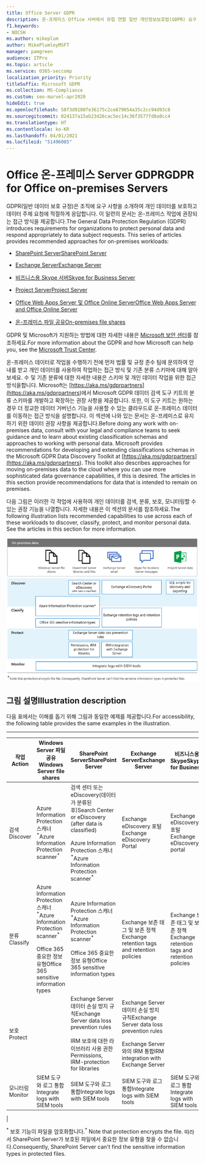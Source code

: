 ```yaml
---
title: Office Server GDPR
description: 온-프레미스 Office 서버에서 유럽 연합 일반 개인정보보호법(GDPR) 요구 사항을 해결하는 방법을 알아봅니다.
f1.keywords:
- NOCSH
ms.author: mikeplum
author: MikePlumleyMSFT
manager: pamgreen
audience: ITPro
ms.topic: article
ms.service: O365-seccomp
localization_priority: Priority
titleSuffix: Microsoft GDPR
ms.collection: MS-Compliance
ms.custom: seo-marvel-apr2020
hideEdit: true
ms.openlocfilehash: 58f3d9108fe36175c2ce879054a35c2cc94d93c8
ms.sourcegitcommit: 024137a15ab23d26cac5ec14c36f3577fd8a0cc4
ms.translationtype: HT
ms.contentlocale: ko-KR
ms.lasthandoff: 04/01/2021
ms.locfileid: "51496085"
---
```

# <a name="gdpr-for-office-on-premises-servers"></a><span data-ttu-id="e2620-103">Office 온-프레미스 Server GDPR</span><span class="sxs-lookup"><span data-stu-id="e2620-103">GDPR for Office on-premises Servers</span></span>

<span data-ttu-id="e2620-p101">GDPR(일반 데이터 보호 규정)은 조직에 요구 사항을 소개하여 개인 데이터를 보호하고 데이터 주체 요청에 적절하게 응답합니다. 이 일련의 문서는 온-프레미스 작업에 권장되는 접근 방식을 제공합니다.</span><span class="sxs-lookup"><span data-stu-id="e2620-p101">The General Data Protection Regulation (GDPR) introduces requirements for organizations to protect personal data and respond appropriately to data subject requests. This series of articles provides recommended approaches for on-premises workloads:</span></span>

- [<span data-ttu-id="e2620-106">SharePoint Server</span><span class="sxs-lookup"><span data-stu-id="e2620-106">SharePoint Server</span></span>](gdpr-for-sharepoint-server.md)

- [<span data-ttu-id="e2620-107">Exchange Server</span><span class="sxs-lookup"><span data-stu-id="e2620-107">Exchange Server</span></span>](gdpr-for-exchange-server.md)

- [<span data-ttu-id="e2620-108">비즈니스용 Skype 서버</span><span class="sxs-lookup"><span data-stu-id="e2620-108">Skype for Business Server</span></span>](gdpr-for-skype-for-business-server.md)

- [<span data-ttu-id="e2620-109">Project Server</span><span class="sxs-lookup"><span data-stu-id="e2620-109">Project Server</span></span>](gdpr-for-project-server.md)

- [<span data-ttu-id="e2620-110">Office Web Apps Server 및 Office Online Server</span><span class="sxs-lookup"><span data-stu-id="e2620-110">Office Web Apps Server and Office Online Server</span></span>](gdpr-for-office-online-server.md)

- [<span data-ttu-id="e2620-111">온-프레미스 파일 공유</span><span class="sxs-lookup"><span data-stu-id="e2620-111">On-premises file shares</span></span>](gdpr-for-on-premises-file-shares.md)

<span data-ttu-id="e2620-112">GDPR 및 Microsoft가 지원하는 방법에 대한 자세한 내용은 [Microsoft 보안 센터](https://www.microsoft.com/trust-center/privacy/gdpr-overview
)를 참조하세요.</span><span class="sxs-lookup"><span data-stu-id="e2620-112">For more information about the GDPR and how Microsoft can help you, see the [Microsoft Trust Center](https://www.microsoft.com/trust-center/privacy/gdpr-overview
).</span></span>

<span data-ttu-id="e2620-p102">온-프레미스 데이터로 작업을 수행하기 전에 먼저 법률 및 규정 준수 팀에 문의하여 안내를 받고 개인 데이터를 사용하여 작업하는 접근 방식 및 기존 분류 스키마에 대해 알아보세요. 수 및 기존 분류에 대한 자세한 내용은  스키마 및 개인 데이터 작업을 위한 접근 방식을합니다. Microsoft는 [https://aka.ms/gdprpartners](<https://aka.ms/gdprpartners>)에서 Microsoft GDPR 데이터 검색 도구 키트의 분류 스키마를 개발하고 확장하는 권장 사항을 제공합니다. 또한, 이 도구 키트는 원하는 경우 더 정교한 데이터 거버넌스 기능을 사용할 수 있는 클라우드로 온-프레미스 데이터를 이동하는 접근 방식을 설명합니다. 이 섹션에 나와 있는 문서는 온-프레미스로 유지하기 위한 데이터 권장 사항을 제공합니다.</span><span class="sxs-lookup"><span data-stu-id="e2620-p102">Before doing any work with on-premises data, consult with your legal and compliance teams to seek guidance and to learn about existing classification schemas and approaches to working with personal data. Microsoft provides recommendations for developing and extending classifications schemas in the Microsoft GDPR Data Discovery Toolkit at [https://aka.ms/gdprpartners](<https://aka.ms/gdprpartners>). This toolkit also describes approaches for moving on-premises data to the cloud where you can use more sophisticated data governance capabilities, if this is desired. The articles in this section provide recommendations for data that is intended to remain on premises.</span></span>

<span data-ttu-id="e2620-p103">다음 그림은 이러한 각 작업에 사용하여 개인 데이터를 검색, 분류, 보호, 모니터링할 수 있는 권장 기능을 나열합니다. 자세한 내용은 이 섹션의 문서를 참조하세요.</span><span class="sxs-lookup"><span data-stu-id="e2620-p103">The following illustration lists recommended capabilities to use across each of these workloads to discover, classify, protect, and monitor personal data. See the articles in this section for more information.</span></span>

![작업 전반에서 개인 데이터를 검색, 분류, 보호 및 모니터링하는 기능을 설명하는 다이어그램](../media/gdpr-for-office-servers-image1.png)

## <a name="illustration-description"></a><span data-ttu-id="e2620-120">그림 설명</span><span class="sxs-lookup"><span data-stu-id="e2620-120">Illustration description</span></span>

<span data-ttu-id="e2620-121">다음 표에서는 이해를 돕기 위해 그림과 동일한 예제를 제공합니다.</span><span class="sxs-lookup"><span data-stu-id="e2620-121">For accessibility, the following table provides the same examples in the illustration.</span></span>

****

|<span data-ttu-id="e2620-122">작업</span><span class="sxs-lookup"><span data-stu-id="e2620-122">Action</span></span>|<span data-ttu-id="e2620-123">Windows Server 파일 공유</span><span class="sxs-lookup"><span data-stu-id="e2620-123">Windows Server file shares</span></span>|<span data-ttu-id="e2620-124">SharePoint Server</span><span class="sxs-lookup"><span data-stu-id="e2620-124">SharePoint Server</span></span>|<span data-ttu-id="e2620-125">Exchange Server</span><span class="sxs-lookup"><span data-stu-id="e2620-125">Exchange Server</span></span>|<span data-ttu-id="e2620-126">비즈니스용 Skype</span><span class="sxs-lookup"><span data-stu-id="e2620-126">Skype for Business</span></span>|<span data-ttu-id="e2620-127">Project Server</span><span class="sxs-lookup"><span data-stu-id="e2620-127">Project Server</span></span>|
|---|---|---|---|---|---|
|<span data-ttu-id="e2620-128">검색</span><span class="sxs-lookup"><span data-stu-id="e2620-128">Discover</span></span>|<span data-ttu-id="e2620-129">Azure Information Protection 스캐너<sup>\*</sup></span><span class="sxs-lookup"><span data-stu-id="e2620-129">Azure Information Protection scanner<sup>\*</sup></span></span>|<span data-ttu-id="e2620-130">검색 센터 또는 eDiscovery(데이터가 분류된 후)</span><span class="sxs-lookup"><span data-stu-id="e2620-130">Search Center or eDiscovery (after data is classified)</span></span> <br/><br/> <span data-ttu-id="e2620-131">Azure Information Protection 스캐너<sup>\*</sup></span><span class="sxs-lookup"><span data-stu-id="e2620-131">Azure Information Protection scanner<sup>\*</sup></span></span>|<span data-ttu-id="e2620-132">Exchange eDiscovery 포털</span><span class="sxs-lookup"><span data-stu-id="e2620-132">Exchange eDiscovery Portal</span></span>|<span data-ttu-id="e2620-133">Exchange eDiscovery 포털</span><span class="sxs-lookup"><span data-stu-id="e2620-133">Exchange eDiscovery portal</span></span>|<span data-ttu-id="e2620-134">검색 및 내보내기용 SQL 스크립트</span><span class="sxs-lookup"><span data-stu-id="e2620-134">SQL scripts for discovery and exporting</span></span>|
|<span data-ttu-id="e2620-135">분류</span><span class="sxs-lookup"><span data-stu-id="e2620-135">Classify</span></span>|<span data-ttu-id="e2620-136">Azure Information Protection 스캐너<sup>\*</sup></span><span class="sxs-lookup"><span data-stu-id="e2620-136">Azure Information Protection scanner<sup>\*</sup></span></span> <br/><br/> <span data-ttu-id="e2620-137">Office 365 중요한 정보 유형</span><span class="sxs-lookup"><span data-stu-id="e2620-137">Office 365 sensitive information types</span></span>|<span data-ttu-id="e2620-138">Azure Information Protection 스캐너<sup>\*</sup></span><span class="sxs-lookup"><span data-stu-id="e2620-138">Azure Information Protection scanner<sup>\*</sup></span></span> <br/><br/> <span data-ttu-id="e2620-139">Office 365 중요한 정보 유형</span><span class="sxs-lookup"><span data-stu-id="e2620-139">Office 365 sensitive information types</span></span>|<span data-ttu-id="e2620-140">Exchange 보존 태그 및 보존 정책</span><span class="sxs-lookup"><span data-stu-id="e2620-140">Exchange retention tags and retention policies</span></span>|<span data-ttu-id="e2620-141">Exchange 보존 태그 및 보존 정책</span><span class="sxs-lookup"><span data-stu-id="e2620-141">Exchange retention tags and retention policies</span></span>||
|<span data-ttu-id="e2620-142">보호</span><span class="sxs-lookup"><span data-stu-id="e2620-142">Protect</span></span>||<span data-ttu-id="e2620-143">Exchange Server 데이터 손실 방지 규칙</span><span class="sxs-lookup"><span data-stu-id="e2620-143">Exchange Server data loss prevention rules</span></span> <br/><br/> <span data-ttu-id="e2620-144">IRM 보호에 대한 라이브러리 사용 권한</span><span class="sxs-lookup"><span data-stu-id="e2620-144">Permissions, IRM-protection for libraries</span></span>|<span data-ttu-id="e2620-145">Exchange Server 데이터 손실 방지 규칙</span><span class="sxs-lookup"><span data-stu-id="e2620-145">Exchange Server data loss prevention rules</span></span> <br/><br/> <span data-ttu-id="e2620-146">Exchange Server와의 IRM 통합</span><span class="sxs-lookup"><span data-stu-id="e2620-146">IRM integration with Exchange Server</span></span>|||
|<span data-ttu-id="e2620-147">모니터링</span><span class="sxs-lookup"><span data-stu-id="e2620-147">Monitor</span></span>|<span data-ttu-id="e2620-148">SIEM 도구와 로그 통합</span><span class="sxs-lookup"><span data-stu-id="e2620-148">Integrate logs with SIEM tools</span></span>|<span data-ttu-id="e2620-149">SIEM 도구와 로그 통합</span><span class="sxs-lookup"><span data-stu-id="e2620-149">Integrate logs with SIEM tools</span></span>|<span data-ttu-id="e2620-150">SIEM 도구와 로그 통합</span><span class="sxs-lookup"><span data-stu-id="e2620-150">Integrate logs with SIEM tools</span></span>|<span data-ttu-id="e2620-151">SIEM 도구와 로그 통합</span><span class="sxs-lookup"><span data-stu-id="e2620-151">Integrate logs with SIEM tools</span></span>|<span data-ttu-id="e2620-152">SIEM 도구와 로그 통합</span><span class="sxs-lookup"><span data-stu-id="e2620-152">Integrate logs with SIEM tools</span></span>|
|

<span data-ttu-id="e2620-153"><sup>\*</sup> 보호 기능이 파일을 암호화합니다.</span><span class="sxs-lookup"><span data-stu-id="e2620-153"><sup>\*</sup> Note that protection encrypts the file.</span></span> <span data-ttu-id="e2620-154">따라서 SharePoint Server가 보호된 파일에서 중요한 정보 유형을 찾을 수 없습니다.</span><span class="sxs-lookup"><span data-stu-id="e2620-154">Consequently, SharePoint Server can't find the sensitive information types in protected files.</span></span>
